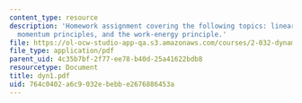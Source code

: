 ```yaml
---
content_type: resource
description: 'Homework assignment covering the following topics: linear and angular
  momentum principles, and the work-energy principle.'
file: https://ol-ocw-studio-app-qa.s3.amazonaws.com/courses/2-032-dynamics-fall-2004/764c0402a6c9032ebebbe2676886453a_dyn1.pdf
file_type: application/pdf
parent_uid: 4c35b7bf-2f77-ee78-b40d-25a41622bdb8
resourcetype: Document
title: dyn1.pdf
uid: 764c0402-a6c9-032e-bebb-e2676886453a
---
```

